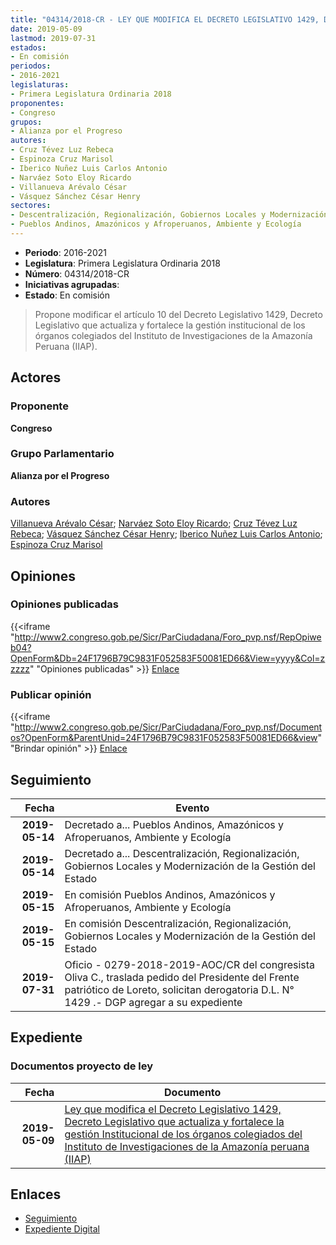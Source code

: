 ```yaml
---
title: "04314/2018-CR - LEY QUE MODIFICA EL DECRETO LEGISLATIVO 1429, DECRETO LEGISLATIVO QUE ACTUALIZA Y FORTALECE LA GESTIÓN INSTITUCIONAL DE LOS ÓRGANOS COLEGIADOS DEL INSTITUTO DE INVESTIGACIONES DE LA AMAZONÍA PERUANA (IIAP)"
date: 2019-05-09
lastmod: 2019-07-31
estados:
- En comisión
periodos:
- 2016-2021
legislaturas:
- Primera Legislatura Ordinaria 2018
proponentes:
- Congreso
grupos:
- Alianza por el Progreso
autores:
- Cruz Tévez Luz Rebeca
- Espinoza Cruz Marisol
- Iberico Nuñez Luis Carlos Antonio
- Narváez Soto Eloy Ricardo
- Villanueva Arévalo César
- Vásquez Sánchez César Henry
sectores:
- Descentralización, Regionalización, Gobiernos Locales y Modernización de la Gestión del Estado
- Pueblos Andinos, Amazónicos y Afroperuanos, Ambiente y Ecología
---
```

- **Periodo**: 2016-2021
- **Legislatura**: Primera Legislatura Ordinaria 2018
- **Número**: 04314/2018-CR
- **Iniciativas agrupadas**: 
- **Estado**: En comisión

> Propone modificar el artículo 10 del Decreto Legislativo 1429, Decreto Legislativo que actualiza y fortalece la gestión institucional de los órganos colegiados del Instituto de Investigaciones de la Amazonía Peruana (IIAP).


## Actores

### Proponente

**Congreso**

### Grupo Parlamentario

**Alianza por el Progreso**

### Autores

[Villanueva Arévalo César](mailto:mailto:cvillanueva@congreso.gob.pe); [Narváez Soto Eloy Ricardo](mailto:mailto:enarvaez@congreso.gob.pe); [Cruz Tévez Luz Rebeca](mailto:mailto:lcruzt@congreso.gob.pe); [Vásquez Sánchez César Henry](mailto:mailto:cvasquezs@congreso.gob.pe); [Iberico Nuñez Luis Carlos Antonio](mailto:mailto:); [Espinoza Cruz Marisol](mailto:mailto:mespinozac@congreso.gob.pe)

## Opiniones

### Opiniones publicadas

{{<iframe "http://www2.congreso.gob.pe/Sicr/ParCiudadana/Foro_pvp.nsf/RepOpiweb04?OpenForm&Db=24F1796B79C9831F052583F50081ED66&View=yyyy&Col=zzzzz" "Opiniones publicadas" >}}
[Enlace](http://www2.congreso.gob.pe/Sicr/ParCiudadana/Foro_pvp.nsf/RepOpiweb04?OpenForm&Db=24F1796B79C9831F052583F50081ED66&View=yyyy&Col=zzzzz)

### Publicar opinión

{{<iframe "http://www2.congreso.gob.pe/Sicr/ParCiudadana/Foro_pvp.nsf/Documentos?OpenForm&ParentUnid=24F1796B79C9831F052583F50081ED66&view" "Brindar opinión" >}}
[Enlace](http://www2.congreso.gob.pe/Sicr/ParCiudadana/Foro_pvp.nsf/Documentos?OpenForm&ParentUnid=24F1796B79C9831F052583F50081ED66&view)


## Seguimiento

| Fecha | Evento |
|------:|--------|
| **2019-05-14** | Decretado a... Pueblos Andinos, Amazónicos y Afroperuanos, Ambiente y Ecología |
| **2019-05-14** | Decretado a... Descentralización, Regionalización, Gobiernos Locales y Modernización de la Gestión del Estado |
| **2019-05-15** | En comisión Pueblos Andinos, Amazónicos y Afroperuanos, Ambiente y Ecología |
| **2019-05-15** | En comisión Descentralización, Regionalización, Gobiernos Locales y Modernización de la Gestión del Estado |
| **2019-07-31** | Oficio - 0279-2018-2019-AOC/CR del congresista Oliva C., traslada pedido del Presidente del Frente patriótico de Loreto, solicitan derogatoria D.L. N° 1429 .- DGP agregar a su expediente |

## Expediente

### Documentos proyecto de ley

| Fecha | Documento |
|------:|-----------|
| **2019-05-09** | [Ley que modifica el Decreto Legislativo 1429, Decreto Legislativo que actualiza y fortalece la gestión Institucional de los órganos colegiados del Instituto de Investigaciones de la Amazonía peruana (IIAP)](http://www.leyes.congreso.gob.pe/Documentos/2016_2021/Proyectos_de_Ley_y_de_Resoluciones_Legislativas/PL0431420190509.pdf) |

## Enlaces

- [Seguimiento](http://www2.congreso.gob.pe/Sicr/TraDocEstProc/CLProLey2016.nsf/f7fff46988ca05b1052578e100829cc7/bc8b6381bd4a5be1052583f5007dd073?OpenDocument)
- [Expediente Digital](http://www2.congreso.gob.pe/Sicr/TraDocEstProc/Expvirt_2011.nsf/visbusqptramdoc1621/04314?opendocument)

